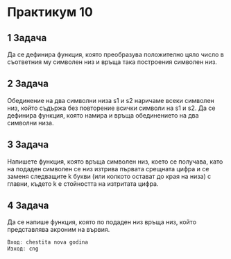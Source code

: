 # Практикум 10

## **1 Задача**

Да се дефинира функция, която преобразува положително цяло число в съответния му символен низ и връща така построения
символен низ.

## **2 Задача**

Обединение на два символни низа s1 и s2 наричаме
всеки символен низ, който съдържа без повторение всички символи на
s1 и s2. Да се дефинира функция, която намира и връща обединението
на два символни низа.

## **3 Задача**

Напишете функция, която връща символен низ, което се получава, като на подаден символен се низ изтрива първата срещната цифра и се заменя следващите k букви (или колкото остават до края на низа) с главни, където k е стойността на изтритата цифра.

## **4 Задача**

Да се напише функция, която по подаден низ връща низ, който представлява акроним на вървия.
```C++
Вход: chestita nova godina
Изход: cng
```
